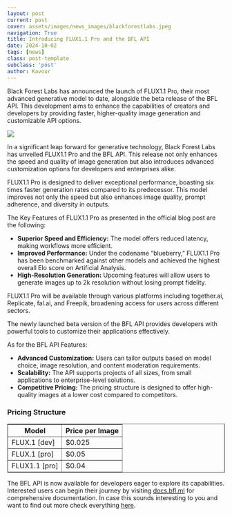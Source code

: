 ```yaml
---
layout: post
current: post
cover: assets/images/news_images/blackforestlabs.jpeg
navigation: True
title: Introducing FLUX1.1 Pro and the BFL API
date: 2024-10-02
tags: [news]
class: post-template
subclass: 'post'
author: Kavour
---
```


<p>Black Forest Labs has announced the launch of FLUX1.1 Pro, their most advanced generative model to date, alongside the beta release of the BFL API. This development aims to enhance the capabilities of creators and developers by providing faster, higher-quality image generation and customizable API options.</p>

<img src='https://blackforestlabs.ai/wp-content/uploads/2024/10/g312-1-2048x997.png'>

<p>In a significant leap forward for generative technology, Black Forest Labs has unveiled FLUX1.1 Pro and the BFL API. This release not only enhances the speed and quality of image generation but also introduces advanced customization options for developers and enterprises alike.</p>

<p>FLUX1.1 Pro is designed to deliver exceptional performance, boasting six times faster generation rates compared to its predecessor. This model improves not only the speed but also enhances image quality, prompt adherence, and diversity in outputs.</p>

<p>The Key Features of FLUX1.1 Pro as presented in the official blog post are the following:</p>
<ul>
    <li><strong>Superior Speed and Efficiency:</strong> The model offers reduced latency, making workflows more efficient.</li>
    <li><strong>Improved Performance:</strong> Under the codename “blueberry,” FLUX1.1 Pro has been benchmarked against other models and achieved the highest overall Elo score on Artificial Analysis.</li>
    <li><strong>High-Resolution Generation:</strong> Upcoming features will allow users to generate images up to 2k resolution without losing prompt fidelity.</li>
</ul>

<p>FLUX1.1 Pro will be available through various platforms including together.ai, Replicate, fal.ai, and Freepik, broadening access for users across different sectors.</p>

<p>The newly launched beta version of the BFL API provides developers with powerful tools to customize their applications effectively.</p>

<p>As for the BFL API Features:</p>
<ul>
    <li><strong>Advanced Customization:</strong> Users can tailor outputs based on model choice, image resolution, and content moderation requirements.</li>
    <li><strong>Scalability:</strong> The API supports projects of all sizes, from small applications to enterprise-level solutions.</li>
    <li><strong>Competitive Pricing:</strong> The pricing structure is designed to offer high-quality images at a lower cost compared to competitors.</li>
</ul>

<h3>Pricing Structure</h3>
<table border="1">
    <tr>
        <th>Model</th>
        <th>Price per Image</th>
    </tr>
    <tr>
        <td>FLUX.1 [dev]</td>
        <td>$0.025</td>
    </tr>
    <tr>
        <td>FLUX.1 [pro]</td>
        <td>$0.05</td>
    </tr>
    <tr>
        <td>FLUX1.1 [pro]</td>
        <td>$0.04</td>
    </tr>
</table>

<p>The BFL API is now available for developers eager to explore its capabilities. Interested users can begin their journey by visiting <a href='http://docs.bfl.ml/'>docs.bfl.ml</a> for comprehensive documentation. In case this sounds interesting to you and want to find out more check everything <a href='https://blackforestlabs.ai/announcing-flux-1-1-pro-and-the-bfl-api/'>here</a>.</p>